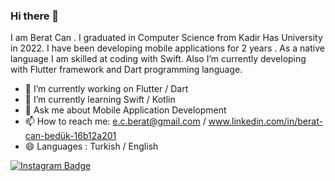 ### Hi there 👋 
I am Berat Can .
I graduated in Computer Science from Kadir Has University in 2022.
I have been developing mobile applications for 2 years . As a native language I am skilled at coding with Swift. Also I’m currently developing with Flutter framework and Dart programming language.

- 🔭 I’m currently working on Flutter / Dart
- 🌱 I’m currently learning Swift / Kotlin
- 💬 Ask me about Mobile Application Development 
- 📫 How to reach me: e.c.berat@gmail.com / www.linkedin.com/in/berat-can-bedük-16b12a201
- 😄 Languages : Turkish / English 



[![Instagram Badge](https://img.shields.io/badge/-Instagram-C13584?style=flat-quare&labelColor=C13584&logo=instagram&logoColor=white&link=link)](link) 
